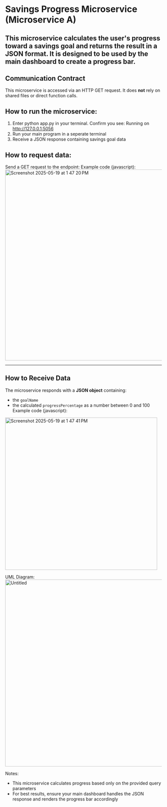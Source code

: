 # Savings Progress Microservice (Microservice A)
This microservice calculates the user's progress toward a savings goal and returns the result in a JSON format. It is designed to be used by the main dashboard to create a progress bar.
----
## Communication Contract
This microservice is accessed via an HTTP GET request. It does **not** rely on shared files or direct function calls.
## How to run the microservice:
1. Enter python app.py in your terminal. Confirm you see: Running on http://127.0.0.1:5056
2. Run your main program in a seperate terminal
3. Receive a JSON response containing savings goal data
   
## How to request data:
Send a GET request to the endpoint: 
Example code (javascript):
<img width="613" alt="Screenshot 2025-05-19 at 1 47 20 PM" src="https://github.com/user-attachments/assets/b1241b8f-2329-47b8-a385-2de8b481c874" />

---

## How to Receive Data
The microservice responds with a **JSON object** containing:
- the `goalName`
- the calculated `progressPercentage` as a number between 0 and 100
Example code (javascript):
<img width="489" alt="Screenshot 2025-05-19 at 1 47 41 PM" src="https://github.com/user-attachments/assets/8572ace2-547c-47f1-bc0f-ca5e44a800d3" />

UML Diagram:
<img width="600" alt="Untitled" src="https://github.com/user-attachments/assets/a7f67dc5-190c-4820-849c-5882d27bb42b" />

Notes:
- This microservice calculates progress based only on the provided query parameters
- For best results, ensure your main dashboard handles the JSON response and renders the progress bar accordingly

